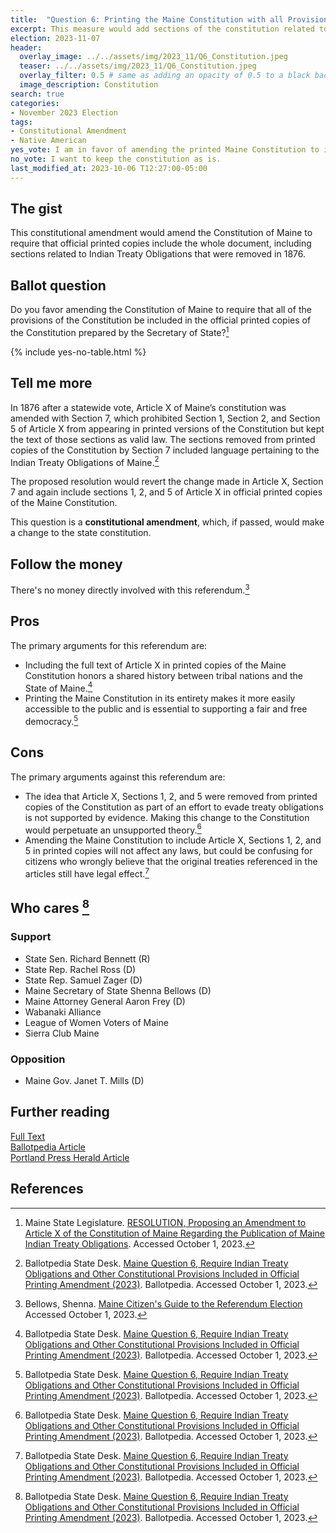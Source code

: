 ```yaml
---
title:  "Question 6: Printing the Maine Constitution with all Provisions"
excerpt: This measure would add sections of the constitution related to Indian Treaty Obligations back into printed copies of the constitution.
election: 2023-11-07
header:
  overlay_image: ../../assets/img/2023_11/Q6_Constitution.jpeg
  teaser: ../../assets/img/2023_11/Q6_Constitution.jpeg
  overlay_filter: 0.5 # same as adding an opacity of 0.5 to a black background
  image_description: Constitution
search: true
categories:
- November 2023 Election
tags:
- Constitutional Amendment
- Native American
yes_vote: I am in favor of amending the printed Maine Constitution to include the removed sections.
no_vote: I want to keep the constitution as is.
last_modified_at: 2023-10-06 T12:27:00-05:00
---
```

## The gist
This constitutional amendment would amend the Constitution of Maine to require that official printed copies include the whole document, including sections related to Indian Treaty Obligations that were removed in 1876.

## Ballot question
Do you favor amending the Constitution of Maine to require that all of the provisions of the Constitution be included in the official printed copies of the Constitution prepared by the Secretary of State?[^1]

{% include yes-no-table.html %}


## Tell me more
In 1876 after a statewide vote, Article X of Maine’s constitution was amended with Section 7,  which prohibited Section 1, Section 2, and Section 5 of Article X from appearing in printed versions of the Constitution but kept the text of those sections as valid law. The sections removed from printed copies of the Constitution by Section 7 included language pertaining to the Indian Treaty Obligations of Maine.[^2]

The proposed resolution would revert the change made in Article X, Section 7 and again include sections 1, 2, and 5 of Article X in official printed copies of the Maine Constitution.

This question is a **constitutional amendment**, which, if passed, would make a change to the state constitution.

## Follow the money
There's no money directly involved with this referendum.[^3]

## Pros
The primary arguments for this referendum are:
* Including the full text of Article X in printed copies of the Maine Constitution honors a shared history between tribal nations and the State of Maine.[^2]
* Printing the Maine Constitution in its entirety makes it more easily accessible to the public and is essential to supporting a fair and free democracy.[^2]

## Cons
The primary arguments against this referendum are:
* The idea that Article X, Sections 1, 2, and 5 were removed from printed copies of the Constitution as part of an effort to evade treaty obligations is not supported by evidence. Making this change to the Constitution would perpetuate an unsupported theory.[^2] 
* Amending the Maine Constitution to include Article X, Sections 1, 2, and 5 in printed copies will not affect any laws, but could be confusing for citizens who wrongly believe that the original treaties referenced in the articles still have legal effect.[^2]

## Who cares [^2]
### Support
* State Sen. Richard Bennett (R) 
* State Rep. Rachel Ross (D) 
* State Rep. Samuel Zager (D) 
* Maine Secretary of State Shenna Bellows (D) 
* Maine Attorney General Aaron Frey (D) 
* Wabanaki Alliance 
* League of Women Voters of Maine 
* Sierra Club Maine 

### Opposition
* Maine Gov. Janet T. Mills (D) 

## Further reading
[Full Text](https://legislature.maine.gov/bills/getPDF.asp?paper=HP0048&item=1&snum=131)<br>
[Ballotpedia Article](https://ballotpedia.org/Maine_Question_6,_Require_Indian_Treaty_Obligations_and_Other_Constitutional_Provisions_Included_in_Official_Printing_Amendment_(2023))<br>
[Portland Press Herald Article](https://www.pressherald.com/2023/10/06/questions-5-through-8-what-you-need-to-know-about-the-proposed-constitutional-amendments/)

## References
[^1]: Maine State Legislature. [RESOLUTION, Proposing an Amendment to Article X of the Constitution of Maine Regarding the Publication of Maine Indian Treaty Obligations](https://legislature.maine.gov/bills/getPDF.asp?paper=HP0048&item=1&snum=131). Accessed October 1, 2023.
[^2]: Ballotpedia State Desk. [Maine Question 6, Require Indian Treaty Obligations and Other Constitutional Provisions Included in Official Printing Amendment (2023)](https://ballotpedia.org/Maine_Question_6,_Require_Indian_Treaty_Obligations_and_Other_Constitutional_Provisions_Included_in_Official_Printing_Amendment_(2023)). Ballotpedia. Accessed October 1, 2023.
[^3]: Bellows, Shenna. [Maine Citizen's Guide to the Referendum Election](https://www.maine.gov/sos/cec/elec/upcoming/pdf/citizensguide23.pdf) Accessed October 1, 2023.
[^4]: Ohm, Rachel. [Questions 5 through 8: What you need to know about the proposed constitutional amendments](https://www.pressherald.com/2023/10/06/questions-5-through-8-what-you-need-to-know-about-the-proposed-constitutional-amendments/). Portland Press Herald. Accessed October 6, 2023.

